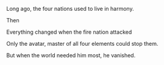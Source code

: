 Long ago, the four nations used to live in harmony.

Then

Everything changed when the fire nation attacked

Only the avatar, master of all four elements could stop them.

But when the world needed him most, he vanished. 
